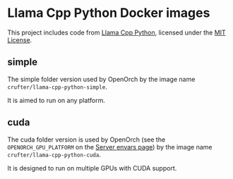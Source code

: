 # Llama Cpp Python Docker images

This project includes code from [Llama Cpp Python](https://github.com/abetlen/llama-cpp-python),
licensed under the [MIT License](https://opensource.org/licenses/MIT).

## simple

The simple folder version used by OpenOrch by the image name `crufter/llama-cpp-python-simple`.

It is aimed to run on any platform.

## cuda

The cuda folder version is used by OpenOrch (see the `OPENORCH_GPU_PLATFORM` on the [Server envars page](https://openorch.org/docs/running-the-daemon/backend-environment-variables)) by the image name `crufter/llama-cpp-python-cuda`.

It is designed to run on multiple GPUs with CUDA support.
